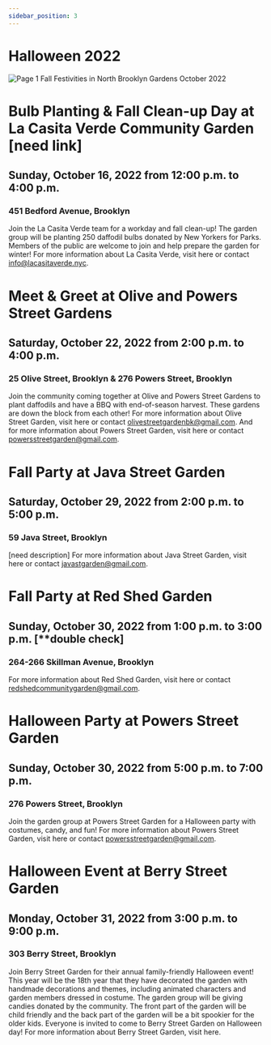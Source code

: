 ```yaml
---
sidebar_position: 3
---
```


# Halloween 2022
![Page 1](https://user-images.githubusercontent.com/22154417/196179195-89a1089c-5a3a-4fac-b1b1-2594b3b00697.png)
Fall Festivities in North Brooklyn Gardens
October 2022

# Bulb Planting & Fall Clean-up Day at La Casita Verde Community Garden [need link] 
## Sunday, October 16, 2022 from 12:00 p.m. to 4:00 p.m. 
### 451 Bedford Avenue, Brooklyn
Join the La Casita Verde team for a workday and fall clean-up! The garden group will be planting 250 daffodil bulbs donated by New Yorkers for Parks. Members of the public are welcome to join and help prepare the garden for winter! For more information about La Casita Verde, visit here or contact info@lacasitaverde.nyc. 

# Meet & Greet at Olive and Powers Street Gardens
## Saturday, October 22, 2022 from 2:00 p.m. to 4:00 p.m.
### 25 Olive Street, Brooklyn & 276 Powers Street, Brooklyn
Join the community coming together at Olive and Powers Street Gardens to plant daffodils and have a BBQ with end-of-season harvest. These gardens are down the block from each other! For more information about Olive Street Garden, visit here or contact olivestreetgardenbk@gmail.com. And for more information about Powers Street Garden, visit here or contact powersstreetgarden@gmail.com.  

# Fall Party at Java Street Garden
## Saturday, October 29, 2022 from 2:00 p.m. to 5:00 p.m. 
### 59 Java Street, Brooklyn
[need description]
For more information about Java Street Garden, visit here or contact javastgarden@gmail.com. 

# Fall Party at Red Shed Garden
## Sunday, October 30, 2022 from 1:00 p.m. to 3:00 p.m. [**double check]
### 264-266 Skillman Avenue, Brooklyn
For more information about Red Shed Garden, visit here or contact redshedcommunitygarden@gmail.com. 

# Halloween Party at Powers Street Garden
## Sunday, October 30, 2022 from 5:00 p.m. to 7:00 p.m.
### 276 Powers Street, Brooklyn
Join the garden group at Powers Street Garden for a Halloween party with costumes, candy, and fun! For more information about Powers Street Garden, visit here or contact powersstreetgarden@gmail.com.  

# Halloween Event at Berry Street Garden
## Monday, October 31, 2022 from 3:00 p.m. to 9:00 p.m.
### 303 Berry Street, Brooklyn
Join Berry Street Garden for their annual family-friendly Halloween event! This year will be the 18th year that they have decorated the garden with handmade decorations and themes, including animated characters and garden members dressed in costume. The garden group will be giving candies donated by the community. The front part of the garden will be child friendly and the back part of the garden will be a bit spookier for the older kids. Everyone is invited to come to Berry Street Garden on Halloween day! For more information about Berry Street Garden, visit here.
